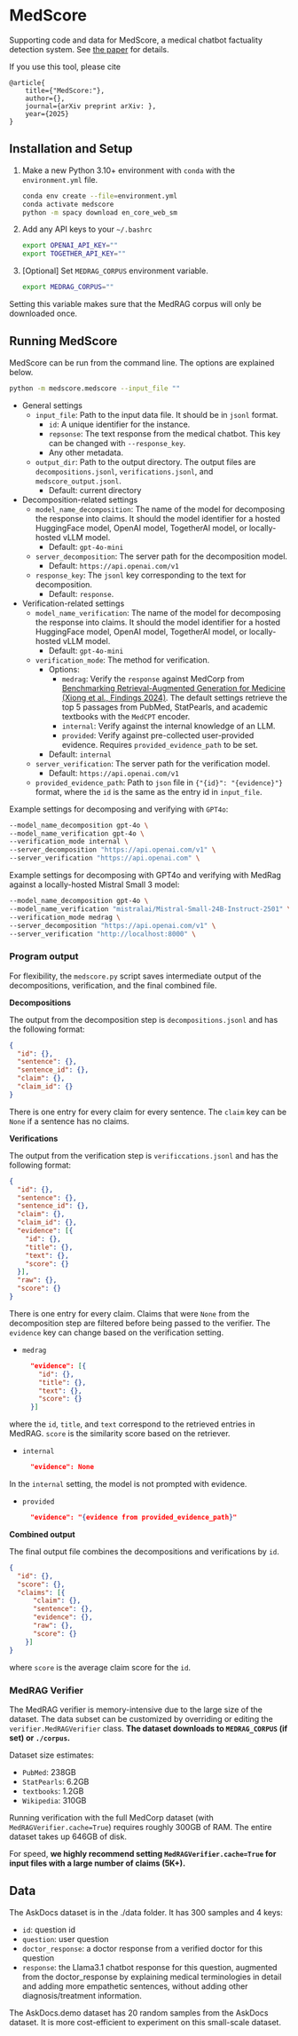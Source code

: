 # MedScore

Supporting code and data for MedScore, a medical chatbot factuality detection system.
See [the paper]() for details.

If you use this tool, please cite

```
@article{
    title={"MedScore:"},
    author={},
    journal={arXiv preprint arXiv: },
    year={2025}
}
```

## Installation and Setup

1. Make a new Python 3.10+ environment with `conda` with the `environment.yml` file.

    ```bash
    conda env create --file=environment.yml
    conda activate medscore
    python -m spacy download en_core_web_sm
    ```

2. Add any API keys to your `~/.bashrc`

    ```bash
   export OPENAI_API_KEY=""
   export TOGETHER_API_KEY=""
    ```

3. [Optional] Set `MEDRAG_CORPUS` environment variable.

    ```bash
   export MEDRAG_CORPUS=""
    ```

Setting this variable makes sure that the MedRAG corpus will only be downloaded once.


## Running MedScore

MedScore can be run from the command line. The options are explained below.

```bash
python -m medscore.medscore --input_file ""
```

- General settings
  - `input_file`: Path to the input data file. It should be in `jsonl` format.
    - `id`: A unique identifier for the instance.
    - `repsonse`: The text response from the medical chatbot. This key can be changed with `--response_key`.
    - Any other metadata.
  - `output_dir`: Path to the output directory. The output files are `decompositions.jsonl`, `verifications.jsonl`, and `medscore_output.jsonl`.
    - Default: current directory
- Decomposition-related settings
  - `model_name_decomposition`: The name of the model for decomposing the response into claims. It should the model identifier for a hosted HuggingFace model, OpenAI model, TogetherAI model, or locally-hosted vLLM model.
    - Default: `gpt-4o-mini`
  - `server_decomposition`: The server path for the decomposition model. 
    - Default: `https://api.openai.com/v1`
  - `response_key`: The `jsonl` key corresponding to the text for decomposition.
    - Default: `response`.
- Verification-related settings
  - `model_name_verification`: The name of the model for decomposing the response into claims. It should the model identifier for a hosted HuggingFace model, OpenAI model, TogetherAI model, or locally-hosted vLLM model.
    - Default: `gpt-4o-mini`
  - `verification_mode`: The method for verification.
    - Options:
      - `medrag`: Verify the `response` against MedCorp from [Benchmarking Retrieval-Augmented Generation for Medicine (Xiong et al., Findings 2024)](https://aclanthology.org/2024.findings-acl.372/). The default settings retrieve the top 5 passages from PubMed, StatPearls, and academic textbooks with the `MedCPT` encoder.
      - `internal`: Verify against the internal knowledge of an LLM. 
      - `provided`: Verify against pre-collected user-provided evidence. Requires `provided_evidence_path` to be set.
    - Default: `internal`
  - `server_verification`: The server path for the verification model. 
    - Default: `https://api.openai.com/v1`
  - `provided_evidence_path`: Path to `json` file in `{"{id}": "{evidence}"}` format, where the `id` is the same as the entry id in `input_file`.


Example settings for decomposing and verifying with `GPT4o`:

```bash
--model_name_decomposition gpt-4o \
--model_name_verification gpt-4o \
--verification_mode internal \
--server_decomposition "https://api.openai.com/v1" \
--server_verification "https://api.openai.com" \
```

Example settings for decomposing with GPT4o and verifying with MedRag against a locally-hosted Mistral Small 3 model:
```bash
--model_name_decomposition gpt-4o \
--model_name_verification "mistralai/Mistral-Small-24B-Instruct-2501" \
--verification_mode medrag \
--server_decomposition "https://api.openai.com/v1" \
--server_verification "http://localhost:8000" \
```

### Program output

For flexibility, the `medscore.py` script saves intermediate output of the decompositions, verification, and the final combined file.

**Decompositions**

The output from the decomposition step is `decompositions.jsonl` and has the following format:

```json
{
  "id": {},
  "sentence": {},
  "sentence_id": {},
  "claim": {},
  "claim_id": {}
}
```

There is one entry for every claim for every sentence. The `claim` key can be `None` if a sentence has no claims.

**Verifications**

The output from the verification step is `verificcations.jsonl` and has the following format:

```json
{
  "id": {},
  "sentence": {},
  "sentence_id": {},
  "claim": {},
  "claim_id": {},
  "evidence": [{
    "id": {},
    "title": {},
    "text": {},
    "score": {}
  }],
  "raw": {},
  "score": {}
}
```

There is one entry for every claim. Claims that were `None` from the decomposition step are filtered before being passed to the verifier. 
The `evidence` key can change based on the verification setting. 

- `medrag`
    ```json
      "evidence": [{
        "id": {},
        "title": {},
        "text": {},
        "score": {}
      }]
    ```

where the `id`, `title`, and `text` correspond to the retrieved entries in MedRAG. `score` is the similarity score based on the retriever.

- `internal`
    ```json
      "evidence": None
    ```

In the `internal` setting, the model is not prompted with evidence.

- `provided`

    ```json
      "evidence": "{evidence from provided_evidence_path}"
    ```


**Combined output**

The final output file combines the decompositions and verifications by `id`.

```json
{
  "id": {},
  "score": {},
  "claims": [{
      "claim": {},
      "sentence": {},
      "evidence": {},
      "raw": {},
      "score": {}
    }]
}
```

where `score` is the average claim score for the `id`.

### MedRAG Verifier

The MedRAG verifier is memory-intensive due to the large size of the dataset. The data subset can be customized by overriding or editing
the `verifier.MedRAGVerifier` class. **The dataset downloads to `MEDRAG_CORPUS` (if set) or `./corpus`.**

Dataset size estimates:
- `PubMed`: 238GB
- `StatPearls`: 6.2GB
- `textbooks`: 1.2GB
- `Wikipedia`: 310GB

Running verification with the full MedCorp dataset (with `MedRAGVerifier.cache=True`) requires roughly 300GB of RAM. The entire dataset takes up 646GB of disk.

For speed, **we highly recommend setting `MedRAGVerifier.cache=True` for input files with a large number of claims (5K+).**

## Data

The AskDocs dataset is in the ./data folder. It has 300 samples and 4 keys:
-  `id`: question id
-  `question`: user question
-  `doctor_response`: a doctor response from a verified doctor for this question
-  `response`: the Llama3.1 chatbot response for this question, augmented from the doctor_response by explaining medical terminologies in detail and adding more empathetic sentences, without adding other diagnosis/treatment information.

The AskDocs.demo dataset has 20 random samples from the AskDocs dataset. It is more cost-efficient to experiment on this small-scale dataset.

